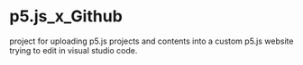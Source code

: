 # p5.js_x_Github
project for uploading p5.js projects and contents into a custom p5.js website
trying to edit in visual studio code.